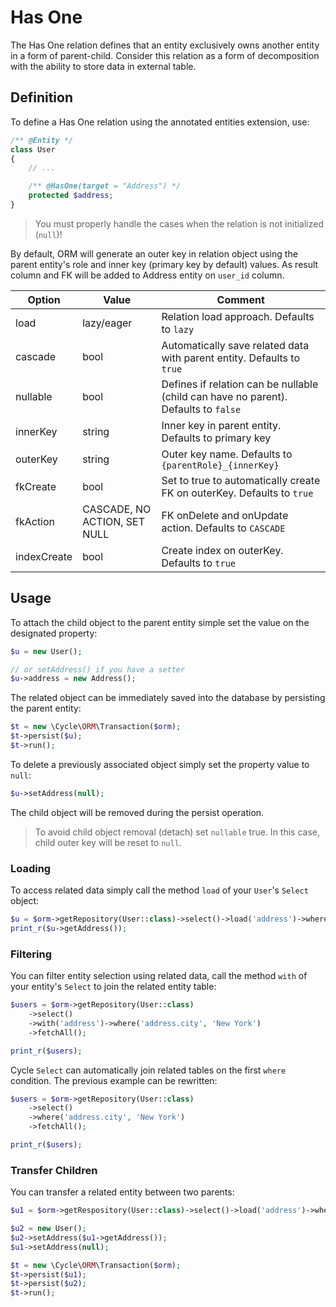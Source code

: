 # Has One
The Has One relation defines that an entity exclusively owns another entity in a form of parent-child. Consider this relation as a form of decomposition with the ability to store data in external table.

## Definition
To define a Has One relation using the annotated entities extension, use:

```php
/** @Entity */
class User
{
    // ...

    /** @HasOne(target = "Address") */
    protected $address;
}
```

> You must properly handle the cases when the relation is not initialized (`null`)!

By default, ORM will generate an outer key in relation object using the parent entity's role and inner key (primary key by default) values. As result column and FK will be added to Address entity on `user_id` column.

Option      | Value  | Comment
---         | ---    | ----
load        | lazy/eager | Relation load approach. Defaults to `lazy`
cascade     | bool   | Automatically save related data with parent entity. Defaults to `true`
nullable    | bool   | Defines if relation can be nullable (child can have no parent). Defaults to `false`
innerKey    | string | Inner key in parent entity. Defaults to primary key
outerKey    | string | Outer key name. Defaults to `{parentRole}_{innerKey}`
fkCreate    | bool   | Set to true to automatically create FK on outerKey. Defaults to `true`
fkAction    | CASCADE, NO ACTION, SET NULL | FK onDelete and onUpdate action. Defaults to `CASCADE`
indexCreate | bool   | Create index on outerKey. Defaults to `true`

## Usage
To attach the child object to the parent entity simple set the value on the designated property:

```php
$u = new User();

// or setAddress() if you have a setter
$u->address = new Address();
```

The related object can be immediately saved into the database by persisting the parent entity:

```php
$t = new \Cycle\ORM\Transaction($orm);
$t->persist($u);
$t->run();
```

To delete a previously associated object simply set the property value to `null`:

```php
$u->setAddress(null);
```

The child object will be removed during the persist operation.

> To avoid child object removal (detach) set `nullable` true. In this case, child outer key will be reset to `null`.

### Loading
To access related data simply call the method `load` of your `User`'s `Select` object:

```php
$u = $orm->getRepository(User::class)->select()->load('address')->wherePK(1)->fetchOne();
print_r($u->getAddress());
```

### Filtering
You can filter entity selection using related data, call the method `with` of your entity's `Select` to join the related entity table:

```php
$users = $orm->getRepository(User::class)
    ->select()
    ->with('address')->where('address.city', 'New York')
    ->fetchAll();

print_r($users);
```

Cycle `Select` can automatically join related tables on the first `where` condition. The previous example can be rewritten:

```php
$users = $orm->getRepository(User::class)
    ->select()
    ->where('address.city', 'New York')
    ->fetchAll();

print_r($users);
```

### Transfer Children
You can transfer a related entity between two parents:

```php
$u1 = $orm->getRespository(User::class)->select()->load('address')->wherePK(1)->fetchOne();

$u2 = new User();
$u2->setAddress($u1->getAddress());
$u1->setAddress(null);

$t = new \Cycle\ORM\Transaction($orm);
$t->persist($u1);
$t->persist($u2);
$t->run();
```
